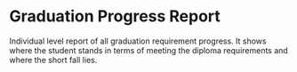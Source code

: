 # Graduation Progress Report
Individual level report of all graduation requirement progress.  It shows where the student stands in terms of meeting the diploma requirements and where the short fall lies.
